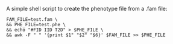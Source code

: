A simple shell script to create the phenotype file from a .fam file:
```
FAM_FILE=test.fam \
&& PHE_FILE=test.phe \
&& echo "#FID IID T2D" > $PHE_FILE \
&& awk -F " " '{print $1" "$2" "$6}' $FAM_FILE >> $PHE_FILE
```
